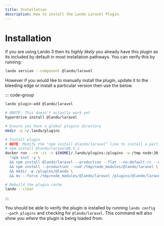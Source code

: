 ```yaml
---
title: Installation
description: How to install the Lando Laravel Plugin.
---
```


# Installation

If you are using Lando 3 then its *highly likely* you already have this plugin as its included by default in most installation pathways. You can verify this by running:

```sh
lando version --component @lando/laravel
```

However if you would like to manually install the plugin, update it to the bleeding edge or install a particular version then use the below.

::: code-group
```sh [lando 3.21+]
lando plugin-add @lando/laravel
```

```sh [hyperdrive]
# @NOTE: This doesn't actaully work yet
hyperdrive install @lando/laravel
```

```sh [docker]
# Ensure you have a global plugins directory
mkdir -p ~/.lando/plugins

# Install plugin
# NOTE: Modify the "npm install @lando/laravel" line to install a particular version eg
# npm install @lando/laravel@0.5.2
docker run --rm -it -v ${HOME}/.lando/plugins:/plugins -w /tmp node:20-alpine sh -c \
  "npm init -y \
  && npm install @lando/laravel --production --flat --no-default-rc --no-lockfile --link-duplicates \
  && npm install --production --cwd /tmp/node_modules/@lando/laravel \
  && mkdir -p /plugins/@lando \
  && mv --force /tmp/node_modules/@lando/laravel /plugins/@lando/laravel"

# Rebuild the plugin cache
lando --clear
```
:::

You should be able to verify the plugin is installed by running `lando config --path plugins` and checking for `@lando/laravel`. This command will also show you _where_ the plugin is being loaded from.
